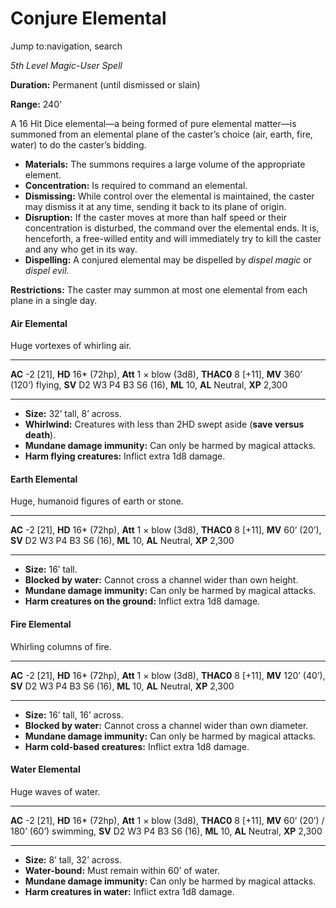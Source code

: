 # Conjure Elemental

Jump to:navigation, search

*5th Level Magic-User Spell*

**Duration:** Permanent (until dismissed or slain)

**Range:** 240’

A 16 Hit Dice elemental—a being formed of pure elemental matter—is summoned from an elemental plane of the caster’s choice (air, earth, fire, water) to do the caster’s bidding.

- **Materials:** The summons requires a large volume of the appropriate element.
- **Concentration:** Is required to command an elemental.
- **Dismissing:** While control over the elemental is maintained, the caster may dismiss it at any time, sending it back to its plane of origin.
- **Disruption:** If the caster moves at more than half speed or their concentration is disturbed, the command over the elemental ends. It is, henceforth, a free-willed entity and will immediately try to kill the caster and any who get in its way.
- **Dispelling:** A conjured elemental may be dispelled by *dispel magic* or *dispel evil*.

**Restrictions:** The caster may summon at most one elemental from each plane in a single day.

#### Air Elemental

Huge vortexes of whirling air.

------

**AC** -2 [21], **HD** 16* (72hp), **Att** 1 × blow (3d8), **THAC0** 8 [+11], **MV** 360’ (120’) flying, **SV** D2 W3 P4 B3 S6 (16), **ML** 10, **AL** Neutral, **XP** 2,300

------

- **Size:** 32’ tall, 8’ across.
- **Whirlwind:** Creatures with less than 2HD swept aside (**save versus death**).
- **Mundane damage immunity:** Can only be harmed by magical attacks.
- **Harm flying creatures:** Inflict extra 1d8 damage.

#### Earth Elemental

Huge, humanoid figures of earth or stone.

------

**AC** -2 [21], **HD** 16* (72hp), **Att** 1 × blow (3d8), **THAC0** 8 [+11], **MV** 60’ (20’), **SV** D2 W3 P4 B3 S6 (16), **ML** 10, **AL** Neutral, **XP** 2,300

------

- **Size:** 16’ tall.
- **Blocked by water:** Cannot cross a channel wider than own height.
- **Mundane damage immunity:** Can only be harmed by magical attacks.
- **Harm creatures on the ground:** Inflict extra 1d8 damage.

#### Fire Elemental

Whirling columns of fire.

------

**AC** -2 [21], **HD** 16* (72hp), **Att** 1 × blow (3d8), **THAC0** 8 [+11], **MV** 120’ (40’), **SV** D2 W3 P4 B3 S6 (16), **ML** 10, **AL** Neutral, **XP** 2,300

------

- **Size:** 16’ tall, 16’ across.
- **Blocked by water:** Cannot cross a channel wider than own diameter.
- **Mundane damage immunity:** Can only be harmed by magical attacks.
- **Harm cold-based creatures:** Inflict extra 1d8 damage.

#### Water Elemental

Huge waves of water.

------

**AC** -2 [21], **HD** 16* (72hp), **Att** 1 × blow (3d8), **THAC0** 8 [+11], **MV** 60’ (20’) / 180’ (60’) swimming, **SV** D2 W3 P4 B3 S6 (16), **ML** 10, **AL** Neutral, **XP** 2,300

------

- **Size:** 8’ tall, 32’ across.
- **Water-bound:** Must remain within 60’ of water.
- **Mundane damage immunity:** Can only be harmed by magical attacks.
- **Harm creatures in water:** Inflict extra 1d8 damage.
